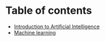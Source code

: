 # Table of contents

* [Introduction to Artificial Intelligence](README.md)
* [Machine learning](machine-learning.md)
